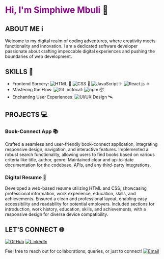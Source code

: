 # <span style="color:#880088">Hi, I'm Simphiwe Mbuli</span> 👋


## ABOUT ME ℹ️
Welcome to my digital realm of coding adventures, where creativity meets functionality and innovation. I am a dedicated software developer passionate about crafting impeccable digital experiences and pushing the boundaries of web development.



## SKILLS 💪
- Frontend Sorcery: 
  ![HTML](https://img.shields.io/badge/-HTML-orange) :diamond_shape_with_a_dot_inside:
  ![CSS](https://img.shields.io/badge/-CSS-blue) :art:
  ![JavaScript](https://img.shields.io/badge/-JavaScript-yellow) :sparkles:
  ![React.js](https://img.shields.io/badge/-React.js-61DAFB) :atom_symbol:
- Mastering the Flow: 
  ![Git](https://img.shields.io/badge/-Git-black) :octocat:
  ![npm](https://img.shields.io/badge/-npm-red) :package:
- Enchanting User Experiences: 
  ![UI/UX Design](https://img.shields.io/badge/-UI%2FUX%20Design-lightgrey) :artificial_satellite:

  

## PROJECTS 💻

### Book-Connect App 📚
Crafted a seamless and user-friendly book-connect application, integrating responsive design, navigation, and interactive features. Implemented a robust search functionality, allowing users to find books based on various criteria like title, author, genre. Maintained clear and up-to-date documentation for the codebase, APIs, and any third-party integrations.

### Digital Resume 📃
Developed a web-based resume utilizing HTML and CSS, showcasing professional information, work experience, education, skills, and achievements. Ensured a clean and professional layout, enabling easy accessibility and readability for potential employers. Included sections for introduction, work history, education, skills, and achievements, with a responsive design for diverse device compatibility.



## LET'S CONNECT 🌐
[![GitHub](https://img.shields.io/badge/-GitHub-black?style=flat&logo=github)](https://github.com/Simphiwe06) [![LinkedIn](https://img.shields.io/badge/-LinkedIn-blue?style=flat&logo=linkedin)](https://www.linkedin.com/in/simphiwe-mbuli-5004aa246)


Feel free to reach out for collaborations, queries, or just to connect! 
  [![Email](https://img.shields.io/badge/-Email-red)](mailto:simphiwembuli06@gmail.com)

